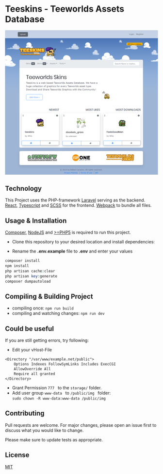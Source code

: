 # Teeskins - Teeworlds Assets Database
![Teeskins Page Overview](public/img/teeskins-preview.png)

## Technology
This Project uses the PHP-framework [Laravel](https://laravel.com/) serving as the backend.  
[React](https://reactjs.org/), [Typescript](https://www.typescriptlang.org/) and [SCSS](https://sass-lang.com/) for the frontend.
[Webpack](https://webpack.js.org/) to bundle all files.

## Usage & Installation

[Composer](https://getcomposer.org/), [NodeJS](https://nodejs.org/en/) and [>=PHP5](https://secure.php.net/) is required to run this project.

* Clone this repository to your desired location and install dependencies:

* Rename the __.env.example__ file to __.env__ and enter your values


```php
composer install
npm install
php artisan cache:clear
php artisan key:generate
composer dumpautoload
```
## Compiling & Building Project
- compiling once: ``` npm run build ```
- compiling and watching changes: ``` npm run dev ```

## Could be useful 
If you are still getting errors, try following:

* Edit your vHost-File
```config
<Directory "/var/www/example.net/public">
    Options Indexes FollowSymLinks Includes ExecCGI
    AllowOverride All
    Require all granted
</Directory>
```

* Grant Permission ```777 ``` to the ```storage/``` folder.   
* Add user group ```www-data ``` to ```/public/img ``` folder:   
```sudo chown -R www-data:www-data /public/img ```


## Contributing
Pull requests are welcome. For major changes, please open an issue first to discuss what you would like to change.

Please make sure to update tests as appropriate.

## License
[MIT](https://choosealicense.com/licenses/mit/)
